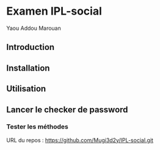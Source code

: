 # Examen IPL-social

Yaou Addou Marouan

## Introduction

## Installation



## Utilisation

## Lancer le checker de password



### Tester les méthodes
URL du repos : https://github.com/Mugi3d2y/IPL-social.git

